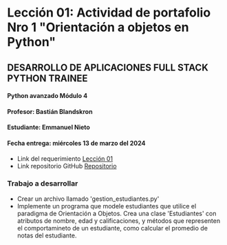 # Lección 01: Actividad de portafolio Nro 1 "Orientación a objetos en Python"
## DESARROLLO DE APLICACIONES FULL STACK PYTHON TRAINEE
#### Python avanzado Módulo 4
#### Profesor: Bastián Blandskron
#### Estudiante: Emmanuel Nieto
#### Fecha entrega: miércoles 13 de marzo del 2024

* Link del requerimiento [Lección 01](https://aula.energizavirtual.cl/mod/page/view.php?id=41784)
* Link repositorio GitHub [Repositorio]()

### Trabajo a desarrollar
* Crear un archivo llamado 'gestion_estudiantes.py'
* Implemente un programa que modele estudiantes que utilice el paradigma de Orientación a Objetos. Crea una clase 'Estudiantes' con atributos de nombre, edad y calificaciones, y métodos que representen el comportamineto de un estudiante, como calcular el promedio de notas del estudiante.
